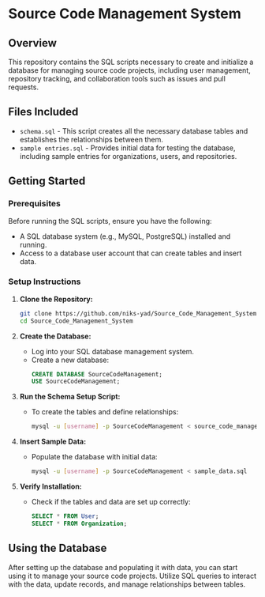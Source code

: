 # Source Code Management System

## Overview

This repository contains the SQL scripts necessary to create and initialize a database for managing source code projects, including user management, repository tracking, and collaboration tools such as issues and pull requests.

## Files Included

- `schema.sql` - This script creates all the necessary database tables and establishes the relationships between them.
- `sample entries.sql` - Provides initial data for testing the database, including sample entries for organizations, users, and repositories.

## Getting Started

### Prerequisites

Before running the SQL scripts, ensure you have the following:

- A SQL database system (e.g., MySQL, PostgreSQL) installed and running.
- Access to a database user account that can create tables and insert data.

### Setup Instructions

1. **Clone the Repository:**
   ```bash
   git clone https://github.com/niks-yad/Source_Code_Management_System
   cd Source_Code_Management_System
   ```

2. **Create the Database:**
   - Log into your SQL database management system.
   - Create a new database:
     ```sql
     CREATE DATABASE SourceCodeManagement;
     USE SourceCodeManagement;
     ```

3. **Run the Schema Setup Script:**
   - To create the tables and define relationships:
     ```bash
     mysql -u [username] -p SourceCodeManagement < source_code_management_schema.sql
     ```

4. **Insert Sample Data:**
   - Populate the database with initial data:
     ```bash
     mysql -u [username] -p SourceCodeManagement < sample_data.sql
     ```

5. **Verify Installation:**
   - Check if the tables and data are set up correctly:
     ```sql
     SELECT * FROM User;
     SELECT * FROM Organization;
     ```

## Using the Database

After setting up the database and populating it with data, you can start using it to manage your source code projects. Utilize SQL queries to interact with the data, update records, and manage relationships between tables.
